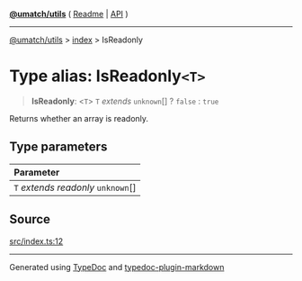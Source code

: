 [**@umatch/utils**](../../README.md) ( [Readme](../../README.md) \| [API](../../API.md) )

---

[@umatch/utils](../../API.md) > [index](../README.md) > IsReadonly

# Type alias: IsReadonly`<T>`

> **IsReadonly**: \<`T`\> `T` _extends_ `unknown`[] ? `false` : `true`

Returns whether an array is readonly.

## Type parameters

| Parameter                            |
| :----------------------------------- |
| `T` _extends_ _readonly_ `unknown`[] |

## Source

[src/index.ts:12](https://github.com/umatch-oficial/utils/blob/a9008ad/src/index.ts#L12)

---

Generated using [TypeDoc](https://typedoc.org/) and [typedoc-plugin-markdown](https://www.npmjs.com/package/typedoc-plugin-markdown)

